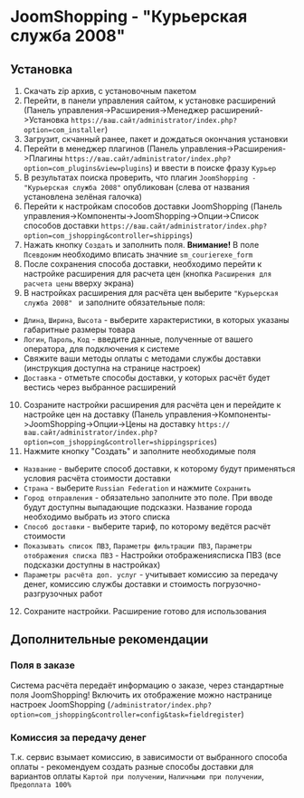 # JoomShopping - "Курьерская служба 2008"

## Установка

1. Скачать zip архив, с установочным пакетом
2. Перейти, в панели управления сайтом, к установке расширений (Панель управления->Расширения->Менеджер расширений->Установка `https://ваш.сайт/administrator/index.php?option=com_installer`)
3. Загрузит, скчанный ранее, пакет и дождаться окончания установки
4. Перейти в менеджер плагинов (Панель управления->Расширения->Плагины `https://ваш.сайт/administrator/index.php?option=com_plugins&view=plugins`) и ввести в поиске фразу `Курьер`
5. В результатах поиска проверить, что плагин `JoomShopping - "Курьерская служба 2008"` опубликован (слева от названия установлена зелёная галочка)
6. Перейти к настройкам способов доставки JoomShopping (Панель управления->Компоненты->JoomShopping->Опции->Список способов доставки `https://ваш.сайт/administrator/index.php?option=com_jshopping&controller=shippings`)
7. Нажать кнопку `Создать` и заполнить поля. **Внимание!** В поле `Псевдоним` необходимо вписать значние `sm_courierexe_form`
8. После сохранения способа доставки, необходимо перейти к настройке расширения для расчета цен (кнопка `Расширения для расчета цены` вверху экрана)
9. В настройках расширения для расчёта цен выберите ```"Курьерская служба 2008" ``` и заполните обязательные поля:
  * `Длина`, `Ширина`, `Высота` - выберите характеристики, в которых указаны габаритные размеры товара
  * `Логин`, `Пароль`, `Код` - введите данные, полученные от вашего оператора, для подключения к системе
  * Свяжите ваши методы оплаты с методами службы доставки (инструкция доступна на странице настроек)
  * `Доставка` - отметьте способы доставки, у которых расчёт будет вестись через выбранное расширений
10. Созраните настройки расширения для расчёта цен и перейдите к настройке цен на доставку (Панель управления->Компоненты->JoomShopping->Опции->Цены на доставку `https://ваш.сайт/administrator/index.php?option=com_jshopping&controller=shippingsprices`)
11. Нажмите кнопку "Создать" и заполните необходимые поля
  * `Название` - выберите способ доставки, к которому будут применяться условия расчёта стоимости доставки
  * `Страна` - выберите `Russian Federation` и нажмите `Сохранить`
  * `Город отправления` - обязательно заполните это поле. При вводе будут доступны выпадающие подсказки. Название города необходимо выбрать из этого списка
  * `Способ доставки` - выберите тариф, по которому ведётся расчёт стоимости
  * `Показывать список ПВЗ`, `Параметры фильтрации ПВЗ`, `Параметры отображения списка ПВЗ` - Настройки отображениясписка ПВЗ (все подсказки доступны в настройках)
  * `Параметры расчёта доп. услуг` - учитывает комиссию за передачу денег, комиссию службы доставки и стоимость погрузочно-разгрузочных работ
12. Сохраните настройки. Расширение готово для использования

## Дополнительные рекомендации

### Поля в заказе
Система расчёта передаёт информацию о заказе, через стандартные поля JoomShopping! Включить их отображение можно настранице настроек JoomShopping (`/administrator/index.php?option=com_jshopping&controller=config&task=fieldregister`)

### Комиссия за передачу денег
Т.к. сервис взымает комиссию, в зависимости от выбранного способа оплаты - рекомендуем создать разные способы доставки для вариантов оплаты `Картой при получении`, `Наличными при получении`, `Предоплата 100%`
